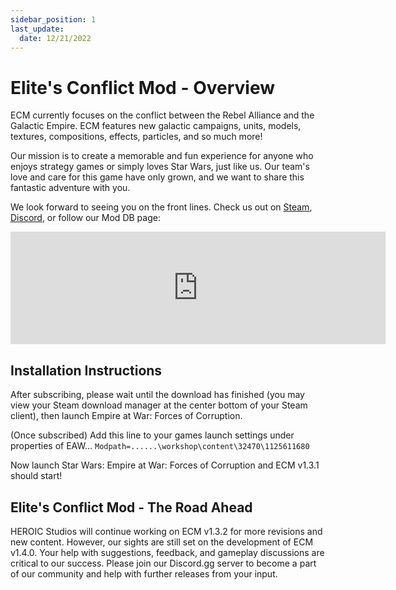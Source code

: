 ```yaml
---
sidebar_position: 1
last_update:
  date: 12/21/2022
---
```


# Elite's Conflict Mod - Overview

ECM currently focuses on the conflict between the Rebel Alliance and the Galactic Empire. ECM features new galactic campaigns, units, models, textures, compositions, effects, particles, and so much more!

Our mission is to create a memorable and fun experience for anyone who enjoys strategy games or simply loves Star Wars, just like us. Our team's love and care for this game have only grown, and we want to share this fantastic adventure with you.

We look forward to seeing you on the front lines. Check us out on [Steam](https://steamcommunity.com/sharedfiles/filedetails/?id=1125611680), [Discord](https://discord.com/invite/NVmBEfn), or follow our Mod DB page:
<iframe width="600" height="180" src="https://www.moddb.com/downloads/elites-conflict-mod-v131/widget" frameborder="0"></iframe>

## Installation Instructions

After subscribing, please wait until the download has finished (you may view your Steam download manager at the center bottom of your Steam client), then launch Empire at War: Forces of Corruption.

(Once subscribed)
Add this line to your games launch settings under properties of EAW...
<code>Modpath=..\..\..\workshop\content\32470\1125611680</code>

Now launch Star Wars: Empire at War: Forces of Corruption and ECM v1.3.1 should start!

## Elite's Conflict Mod - The Road Ahead
HEROIC Studios will continue working on ECM v1.3.2 for more revisions and new content. However, our sights are still set on the development of ECM v1.4.0. Your help with suggestions, feedback, and gameplay discussions are critical to our success. Please join our Discord.gg server to become a part of our community and help with further releases from your input.


